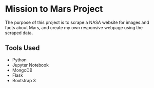 # Mission to Mars Project
The purpose of this project is to scrape a NASA website for images and facts about Mars, and create my own responsive webpage using the scraped data. 

## Tools Used 
* Python
* Jupyter Notebook
* MongoDB
* Flask
* Bootstrap 3
